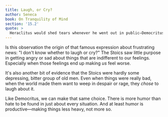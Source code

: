 ```yaml
---
title: Laugh, or Cry?
author: Seneca
book: On Tranquility of Mind
section: '15.2'
quote: >
  Heraclitus would shed tears whenever he went out in public—Democritus laughed. One saw the whole as a parade of miseries, the other of follies. And so, we should take a lighter view of things and bear them with an easy spirit, for it is more human to laugh at life than to lament it.
---
```


Is this observation the origin of that famous expression about frustrating news: "I don't know whether to laugh or cry?" The Stoics saw little purpose in getting angry or sad about things that are indifferent to our feelings. Especially when those feelings end up making _us_ feel worse.

It's also another bit of evidence that the Stoics were hardly some depressing, bitter group of old men. Even when things were really bad, when the world made them want to weep in despair or rage, they _chose_ to laugh about it.

Like Democritus, we can make that same choice. There is more humor than hate to be found in just about every situation. And at least humor is productive—making things less heavy, not more so.
